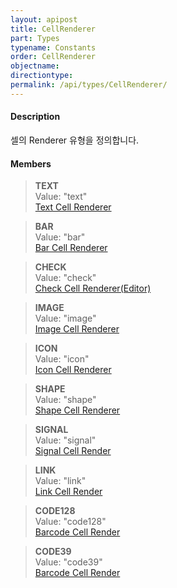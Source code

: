 ```yaml
---
layout: apipost
title: CellRenderer
part: Types
typename: Constants
order: CellRenderer
objectname: 
directiontype: 
permalink: /api/types/CellRenderer/
---
```


#### Description

 셀의 Renderer 유형을 정의합니다.

#### Members

> **TEXT**    
> Value: "text"   
> [Text Cell Renderer](http://demo.realgrid.com/Renderer/TextCellRenderer/)  

> **BAR**    
> Value: "bar"   
> [Bar Cell Renderer](http://demo.realgrid.com/Renderer/BarCellRenderer/)  

> **CHECK**   
> Value: "check"  
> [Check Cell Renderer(Editor)](http://demo.realgrid.com/Renderer/CheckCellRenderer/) 

> **IMAGE**  
> Value: "image"  
> [Image Cell Renderer](http://demo.realgrid.com/Renderer/ImageCellRenderer/)  

> **ICON**    
> Value: "icon"  
> [Icon Cell Renderer](http://demo.realgrid.com/Renderer/IconCellRenderer/)         

> **SHAPE**  
> Value: "shape"  
> [Shape Cell Renderer](http://demo.realgrid.com/Renderer/ShapeCellRenderer/)   

> **SIGNAL**  
> Value: "signal"  
> [Signal Cell Render](http://demo.realgrid.com/Renderer/BarCellRenderer/)            

> **LINK**  
> Value: "link"  
> [Link Cell Render](http://demo.realgrid.com/Renderer/LinkCellRenderer/)      

> **CODE128**  
> Value: "code128"  
> [Barcode Cell Render](http://demo.realgrid.com/Renderer/BarcodeCellRenderer/)      

> **CODE39**  
> Value: "code39"  
> [Barcode Cell Render](http://demo.realgrid.com/Renderer/BarcodeCellRenderer/)      
